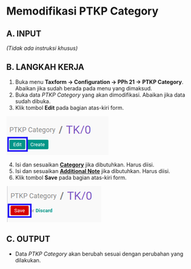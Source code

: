 # Memodifikasi PTKP Category

## A. INPUT

*(Tidak ada instruksi khusus)*

## B. LANGKAH KERJA

1. Buka menu **Taxform -> Configuration -> PPh 21 -> PTKP Category**. Abaikan jika sudah berada pada menu yang dimaksud.
2. Buka data *PTKP Category* yang akan dimodifikasi. Abaikan jika data sudah dibuka.
3. Klik tombol **Edit** pada bagian atas-kiri form.

![](../../img/ptkp-category/tombol-edit.png)

4. Isi dan sesuaikan **[Category](./penjelasan.md#field-category)** jika dibutuhkan. Harus diisi.
5. Isi dan sesuaikan **[Additional Note](./penjelasan.md#field-note)** jika dibutuhkan. Harus diisi.
6. Klik tombol **Save** pada bagian atas-kiri form.

![](../../img/ptkp-category/tombol-simpan-modifikasi.png)

## C. OUTPUT

* Data *PTKP Category* akan berubah sesuai dengan perubahan yang dilakukan.
